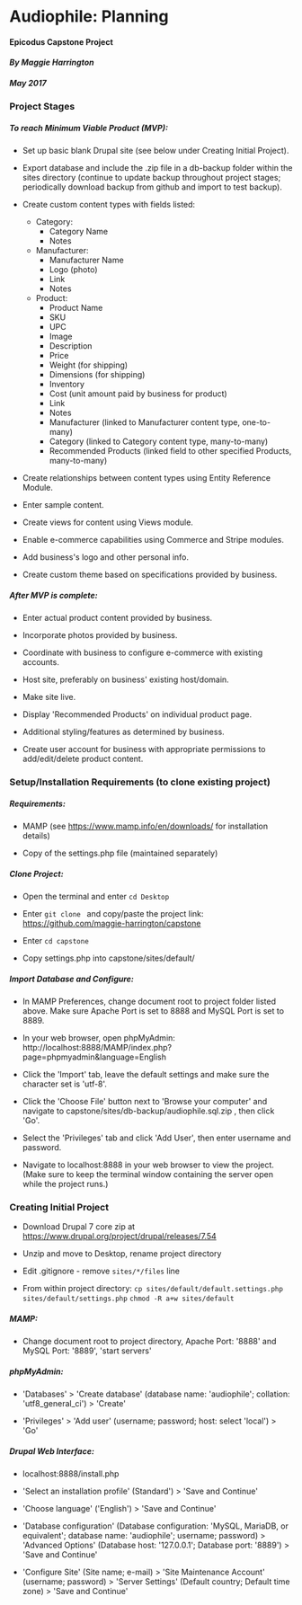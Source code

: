 # Audiophile: Planning

#### Epicodus Capstone Project

#### _By Maggie Harrington_
##### _May 2017_



### Project Stages

##### To reach Minimum Viable Product (MVP):

* Set up basic blank Drupal site (see below under Creating Initial Project).

* Export database and include the .zip file in a db-backup folder within the sites directory (continue to update backup throughout project stages; periodically download backup from github and import to test backup).

* Create custom content types with fields listed:
  * Category:
    * Category Name
    * Notes
  * Manufacturer:
    * Manufacturer Name
    * Logo (photo)
    * Link
    * Notes
  * Product:
    * Product Name
    * SKU
    * UPC
    * Image
    * Description
    * Price
    * Weight (for shipping)
    * Dimensions (for shipping)
    * Inventory
    * Cost (unit amount paid by business for product)
    * Link
    * Notes
    * Manufacturer (linked to Manufacturer content type, one-to-many)
    * Category (linked to Category content type, many-to-many)
    * Recommended Products (linked field to other specified Products, many-to-many)


* Create relationships between content types using Entity Reference Module.

* Enter sample content.

* Create views for content using Views module.

* Enable e-commerce capabilities using Commerce and Stripe modules.

* Add business's logo and other personal info.

* Create custom theme based on specifications provided by business.


##### After MVP is complete:

* Enter actual product content provided by business.

* Incorporate photos provided by business.

* Coordinate with business to configure e-commerce with existing accounts.

* Host site, preferably on business' existing host/domain.

* Make site live.

* Display 'Recommended Products' on individual product page.

* Additional styling/features as determined by business.

* Create user account for business with appropriate permissions to add/edit/delete product content.



### Setup/Installation Requirements (to clone existing project)

##### Requirements:

* MAMP (see https://www.mamp.info/en/downloads/ for installation details)

* Copy of the settings.php file (maintained separately)

##### Clone Project:

* Open the terminal and enter `cd Desktop`

* Enter `git clone ` and copy/paste the project link: https://github.com/maggie-harrington/capstone

* Enter `cd capstone`

* Copy settings.php into capstone/sites/default/


##### Import Database and Configure:

* In MAMP Preferences, change document root to project folder listed above. Make sure Apache Port is set to 8888 and MySQL Port is set to 8889.

* In your web browser, open phpMyAdmin: http://localhost:8888/MAMP/index.php?page=phpmyadmin&language=English

* Click the 'Import' tab, leave the default settings and make sure the character set is 'utf-8'.

* Click the 'Choose File' button next to 'Browse your computer' and navigate to capstone/sites/db-backup/audiophile.sql.zip , then click 'Go'.

* Select the 'Privileges' tab and click 'Add User', then enter username and password.

* Navigate to localhost:8888 in your web browser to view the project. (Make sure to keep the terminal window containing the server open while the project runs.)



### Creating Initial Project

* Download Drupal 7 core zip at https://www.drupal.org/project/drupal/releases/7.54

* Unzip and move to Desktop, rename project directory

* Edit .gitignore - remove `sites/*/files` line

* From within project directory:
`cp sites/default/default.settings.php sites/default/settings.php`
`chmod -R a+w sites/default`

##### MAMP:

* Change document root to project directory, Apache Port: '8888' and MySQL Port: '8889', 'start servers'

##### phpMyAdmin:

* 'Databases' > 'Create database' (database name: 'audiophile'; collation: 'utf8_general_ci') > 'Create'

* 'Privileges' > 'Add user' (username; password; host: select 'local') > 'Go'

##### Drupal Web Interface:

* localhost:8888/install.php

* 'Select an installation profile' (Standard') > 'Save and Continue'

* 'Choose language' ('English') > 'Save and Continue'

* 'Database configuration' (Database configuration: 'MySQL, MariaDB, or equivalent'; database name: 'audiophile'; username; password) > 'Advanced Options' (Database host: '127.0.0.1'; Database port: '8889') > 'Save and Continue'

* 'Configure Site' (Site name; e-mail) > 'Site Maintenance Account' (username; password) > 'Server Settings' (Default country; Default time zone) > 'Save and Continue'
